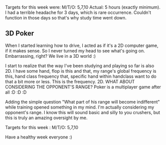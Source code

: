 Targets for this week were: M/T/O: 5,7,10
Actual: 5 hours (exactly minimum).
I had a terrible headache for 3 days, which is rare occurrence. Couldn't function in those days so that's why study time went down. 


## 3D Poker

When I started learning how to drive, I acted as if it's a 2D computer game, if it makes sense. So I never turned my head to see what's going on. Embarrassing, right? We live in a 3D world :)

I start to realize that the way I've been studying and playing so far is also 2D. I have some hand, flop is this and that, my range's global frequency is this, hand class frequency that, specific hand within handclass want to do that a bit more or less. This is the frequency. 2D.
WHAT ABOUT CONSIDERING THE OPPONENT'S RANGE? Poker is a multiplayer game after all :D :D :D

Adding the simple question "What part of his range will become indifferent" while training opened something in my mind. I'm actually considering my opponent's range. I know this will sound basic and silly to you crushers, but this is truly an amazing oversight by me.

Targets for this week : M/T/O: 5,7,10

Have a healthy week everyone :)